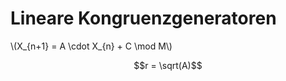 <script src="https://cdn.mathjax.org/mathjax/latest/MathJax.js?config=TeX-AMS-MML_HTMLorMML" type="text/javascript"></script>

# Lineare Kongruenzgeneratoren

<p><span class="math inline">\(X_{n+1} = A \cdot X_{n} + C \mod M\)</span></p>

$$r = \sqrt(A)$$
